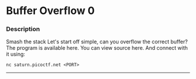 # Buffer Overflow 0

### Description

Smash the stack
Let's start off simple, can you overflow the correct buffer? The program is available here. You can view source here. And connect with it using:

```
nc saturn.picoctf.net <PORT>
```

---
